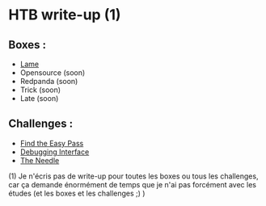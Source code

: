 # HTB write-up (1)
## Boxes :

- [Lame](https://github.com/0xbatche/HTB/blob/a2ddccb8872b9396727e6c00f98181be71f25418/boxes/Lame.md)
- Opensource (soon)
- Redpanda (soon)
- Trick (soon)
- Late (soon)


## Challenges :

- [Find the Easy Pass](https://github.com/0xbatche/HTB/blob/853d2e3cf52f89d91c337809e1fcd0d750e84163/challenges/Reversing/Find_the_easy_pass.md)
- [Debugging Interface](https://github.com/0xbatche/HTB/blob/853d2e3cf52f89d91c337809e1fcd0d750e84163/challenges/hardware/debugging_interface.md)
- [The Needle](https://github.com/0xbatche/HTB/blob/853d2e3cf52f89d91c337809e1fcd0d750e84163/challenges/hardware/needle.md)


(1) Je n'écris pas de write-up pour toutes les boxes ou tous les challenges, car ça demande énormément de temps que je n'ai pas forcément avec les études (et les boxes et les challenges ;) )
